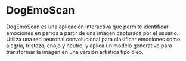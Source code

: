 # DogEmoScan
DogEmoScan es una aplicación interactiva que permite identificar emociones en perros a partir de una imagen capturada por el usuario. Utiliza una red neuronal convolucional para clasificar emociones como alegría, tristeza, enojo y neutro, y aplica un modelo generativo para transformar la imagen en una versión artística tipo óleo.
